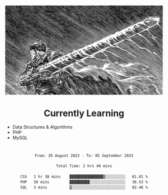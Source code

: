<!-- Profile image -->
<p align="center">
 <img src="assets/bpD2ohb.png" width="1080px">
</p>
<!-- Profile image end -->

<!-- Currently learning -->
<h1 align="center">Currently Learning </h1>

* Data Structures & Algorithms
* PHP
* MySQL 
#
<!-- Currently learning end -->

<div align="center">
<!--START_SECTION:waka-->

```txt
From: 29 August 2023 - To: 05 September 2023

Total Time: 2 hrs 40 mins

CSS   1 hr 38 mins    ▓▓▓▓▓▓▓▓▓▓▓▓▓▓▓▒░░░░░░░░░   61.01 %
PHP   58 mins         ▓▓▓▓▓▓▓▓▓░░░░░░░░░░░░░░░░   36.53 %
SQL   3 mins          ▒░░░░░░░░░░░░░░░░░░░░░░░░   02.46 %
```

<!--END_SECTION:waka-->
</div>
